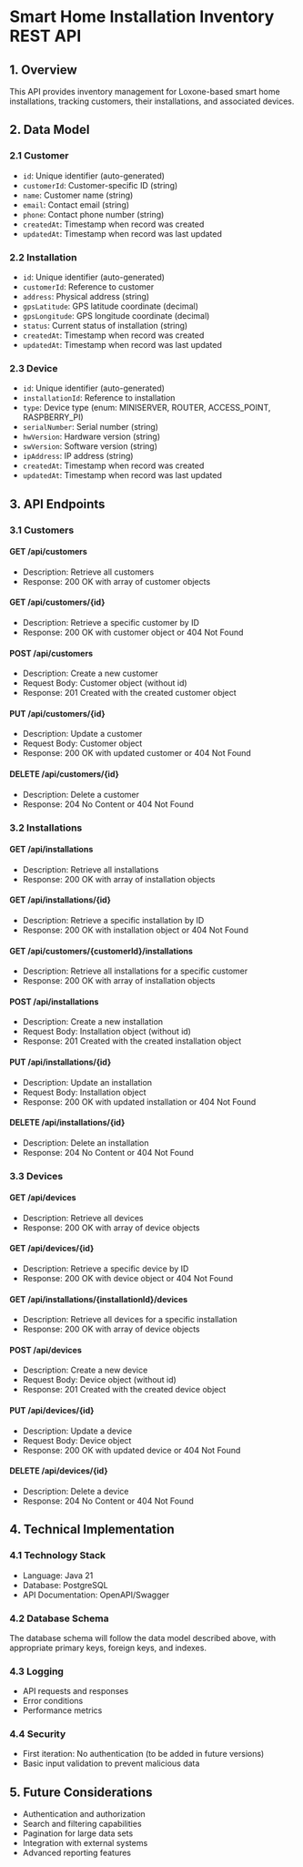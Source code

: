 # Smart Home Installation Inventory REST API

## 1. Overview
This API provides inventory management for Loxone-based smart home installations, tracking customers, their installations, and associated devices.

## 2. Data Model

### 2.1 Customer
- `id`: Unique identifier (auto-generated)
- `customerId`: Customer-specific ID (string)
- `name`: Customer name (string)
- `email`: Contact email (string)
- `phone`: Contact phone number (string)
- `createdAt`: Timestamp when record was created
- `updatedAt`: Timestamp when record was last updated

### 2.2 Installation
- `id`: Unique identifier (auto-generated)
- `customerId`: Reference to customer
- `address`: Physical address (string)
- `gpsLatitude`: GPS latitude coordinate (decimal)
- `gpsLongitude`: GPS longitude coordinate (decimal)
- `status`: Current status of installation (string)
- `createdAt`: Timestamp when record was created
- `updatedAt`: Timestamp when record was last updated

### 2.3 Device
- `id`: Unique identifier (auto-generated)
- `installationId`: Reference to installation
- `type`: Device type (enum: MINISERVER, ROUTER, ACCESS_POINT, RASPBERRY_PI)
- `serialNumber`: Serial number (string)
- `hwVersion`: Hardware version (string)
- `swVersion`: Software version (string)
- `ipAddress`: IP address (string)
- `createdAt`: Timestamp when record was created
- `updatedAt`: Timestamp when record was last updated

## 3. API Endpoints

### 3.1 Customers

#### GET /api/customers
- Description: Retrieve all customers
- Response: 200 OK with array of customer objects

#### GET /api/customers/{id}
- Description: Retrieve a specific customer by ID
- Response: 200 OK with customer object or 404 Not Found

#### POST /api/customers
- Description: Create a new customer
- Request Body: Customer object (without id)
- Response: 201 Created with the created customer object

#### PUT /api/customers/{id}
- Description: Update a customer
- Request Body: Customer object
- Response: 200 OK with updated customer or 404 Not Found

#### DELETE /api/customers/{id}
- Description: Delete a customer
- Response: 204 No Content or 404 Not Found

### 3.2 Installations

#### GET /api/installations
- Description: Retrieve all installations
- Response: 200 OK with array of installation objects

#### GET /api/installations/{id}
- Description: Retrieve a specific installation by ID
- Response: 200 OK with installation object or 404 Not Found

#### GET /api/customers/{customerId}/installations
- Description: Retrieve all installations for a specific customer
- Response: 200 OK with array of installation objects

#### POST /api/installations
- Description: Create a new installation
- Request Body: Installation object (without id)
- Response: 201 Created with the created installation object

#### PUT /api/installations/{id}
- Description: Update an installation
- Request Body: Installation object
- Response: 200 OK with updated installation or 404 Not Found

#### DELETE /api/installations/{id}
- Description: Delete an installation
- Response: 204 No Content or 404 Not Found

### 3.3 Devices

#### GET /api/devices
- Description: Retrieve all devices
- Response: 200 OK with array of device objects

#### GET /api/devices/{id}
- Description: Retrieve a specific device by ID
- Response: 200 OK with device object or 404 Not Found

#### GET /api/installations/{installationId}/devices
- Description: Retrieve all devices for a specific installation
- Response: 200 OK with array of device objects

#### POST /api/devices
- Description: Create a new device
- Request Body: Device object (without id)
- Response: 201 Created with the created device object

#### PUT /api/devices/{id}
- Description: Update a device
- Request Body: Device object
- Response: 200 OK with updated device or 404 Not Found

#### DELETE /api/devices/{id}
- Description: Delete a device
- Response: 204 No Content or 404 Not Found

## 4. Technical Implementation

### 4.1 Technology Stack
- Language: Java 21
- Database: PostgreSQL
- API Documentation: OpenAPI/Swagger

### 4.2 Database Schema
The database schema will follow the data model described above, with appropriate primary keys, foreign keys, and indexes.

### 4.3 Logging
- API requests and responses
- Error conditions
- Performance metrics

### 4.4 Security
- First iteration: No authentication (to be added in future versions)
- Basic input validation to prevent malicious data

## 5. Future Considerations
- Authentication and authorization
- Search and filtering capabilities
- Pagination for large data sets
- Integration with external systems
- Advanced reporting features